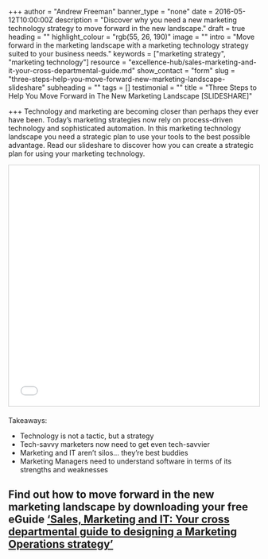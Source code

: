+++
author = "Andrew Freeman"
banner_type = "none"
date = 2016-05-12T10:00:00Z
description = "Discover why you need a new marketing technology strategy to move forward in the new landscape."
draft = true
heading = ""
highlight_colour = "rgb(55, 26, 190)"
image = ""
intro = "Move forward in the marketing landscape with a marketing technology strategy suited to your business needs."
keywords = ["marketing strategy", "marketing technology"]
resource = "excellence-hub/sales-marketing-and-it-your-cross-departmental-guide.md"
show_contact = "form"
slug = "three-steps-help-you-move-forward-new-marketing-landscape-slideshare"
subheading = ""
tags = []
testimonial = ""
title = "Three Steps to Help You Move Forward in The New Marketing Landscape [SLIDESHARE]"

+++
Technology and marketing are becoming closer than perhaps they ever have been. Today’s marketing strategies now rely on process-driven technology and sophisticated automation. In this marketing technology landscape you need a strategic plan to use your tools to the best possible advantage. Read our slideshare to discover how you can create a strategic plan for using your marketing technology.

<p style="text-align: center;">
<iframe style="border: 1px solid #CCC; border-width: 1px; margin-bottom: 5px; max-width: 100%;" src="//www.slideshare.net/slideshow/embed_code/key/ifDXSsYLljZZUb" frameborder="0" marginwidth="0" marginheight="0" scrolling="no" width="595" height="485"> </iframe></p>

Takeaways:

* Technology is not a tactic, but a strategy
* Tech-savvy marketers now need to get even tech-savvier
* Marketing and IT aren’t silos… they’re best buddies
* Marketing Managers need to understand software in terms of its strengths and weaknesses

## Find out how to move forward in the new marketing landscape by downloading your free eGuide [‘Sales, Marketing and IT: Your cross departmental guide to designing a Marketing Operations strategy’](http://interact.crmtechnologies.com/sales-marketing-and-it-your-cross-departmental-guide)
